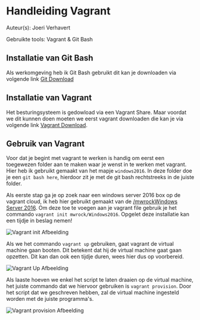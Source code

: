 # Handleiding Vagrant
Auteur(s): Joeri Verhavert

Gebruikte tools: Vagrant & Git Bash

## Installatie van Git Bash
Als  werkomgeving heb ik Git Bash gebruikt dit kan je downloaden via volgende link [Git Download](https://git-scm.com/download)
## Installatie van Vagrant
Het besturingsysteem is gedowload via een Vagrant Share. Maar voordat we dit kunnen doen moeten we eerst vagrant downloaden die kan je via volgende link [Vagrant Download](https://www.vagrantup.com/downloads.html).
## Gebruik van Vagrant

Voor dat je begint met vagrant te werken is handig om eerst een toegewezen folder aan te maken waar je wenst in te werken met vagrant. Hier 
heb ik gebruikt gemaakt van het mapje `windows2016`. In deze folder doe je een `git bash here`, hierdoor zit je met de git bash rechtstreeks in de juiste folder.

Als eerste stap ga je op zoek naar een windows server 2016 box op de vagrant cloud, ik heb hier gebruikt gemaakt van de
[/mwrockWindows Server 2016](https://app.vagrantup.com/mwrock/boxes/Windows2016). Om deze toe te voegen aan je vagrant file gebruik je het commando
`vagrant init mwrock/Windows2016`. Opgelet deze installatie kan een tijdje in beslag nemen!

![Vagrant init Afbeelding](img/VagrantInit.JPG)

Als we het commando `vagrant up` gebruiken, gaat vagrant de virtual machine gaan booten. Dit betekent dat hij de virtual machine gaat gaan opzetten. 
Dit kan dan ook een tijdje duren, wees hier dus op voorbereid.

![Vagrant Up Afbeelding](img/VagrantUp.JPG)

Als laaste hoeven we enkel het script te laten draaien op de virtual machine, het juiste commando dat we hiervoor gebruiken is `vagrant provision`. 
Door het script dat we geschreven hebben, zal de virtual machine ingesteld worden met de juiste programma's. 

![Vagrant provision Afbeelding](img/VagrantFile.JPG)

